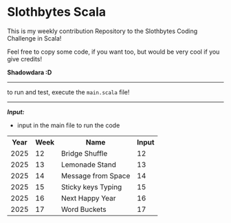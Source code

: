 # Slothbytes Scala

This is my weekly contribution Repository to the Slothbytes Coding Challenge in Scala!

Feel free to copy some code, if you want too, but would be very cool if you give credits!

**Shadowdara :D**

---

to run and test, execute the `main.scala` file!

---

***Input:***
- input in the main file to run the code


<table>
    <tr>
        <th>Year</th>
        <th>Week</th>
        <th>Name</th>
        <th>Input</th>
    </tr>
    <tr>
        <td>2025</td>
        <td>12</td>
        <td>Bridge Shuffle</td>
        <td>12</td>
    </tr>
    <tr>
        <td>2025</td>
        <td>13</td>
        <td>Lemonade Stand</td>
        <td>13</td>
    </tr>
    <tr>
        <td>2025</td>
        <td>14</td>
        <td>Message from Space</td>
        <td>14</td>
    </tr>
    <tr>
        <td>2025</td>
        <td>15</td>
        <td>Sticky keys Typing</td>
        <td>15</td>
    </tr>
    <tr>
        <td>2025</td>
        <td>16</td>
        <td>Next Happy Year</td>
        <td>16</td>
    </tr>
    <tr>
        <td>2025</td>
        <td>17</td>
        <td>Word Buckets</td>
        <td>17</td>
    </tr>
</table>
